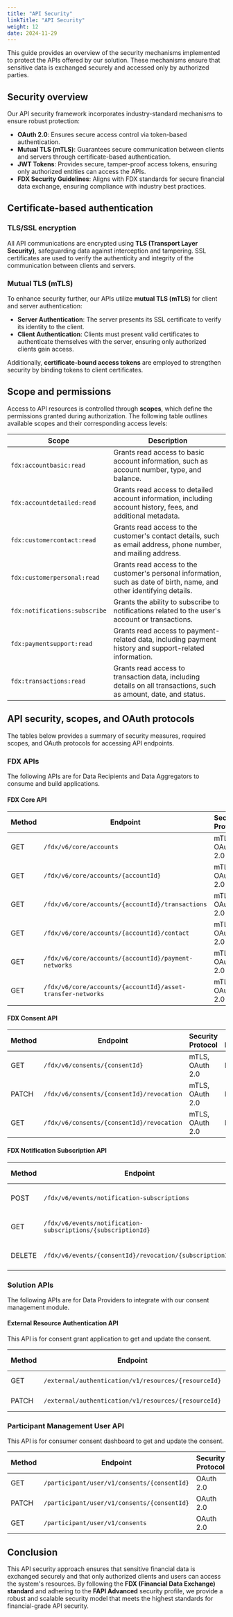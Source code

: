 ```yaml
---
title: "API Security"
linkTitle: "API Security"
weight: 12
date: 2024-11-29
---
```


This guide provides an overview of the security mechanisms implemented to protect the APIs offered by our solution. These mechanisms ensure that sensitive data is exchanged securely and accessed only by authorized parties.

## Security overview

Our API security framework incorporates industry-standard mechanisms to ensure robust protection:

* **OAuth 2.0**: Ensures secure access control via token-based authentication.
* **Mutual TLS (mTLS)**: Guarantees secure communication between clients and servers through certificate-based authentication.
* **JWT Tokens**: Provides secure, tamper-proof access tokens, ensuring only authorized entities can access the APIs.
* **FDX Security Guidelines**: Aligns with FDX standards for secure financial data exchange, ensuring compliance with industry best practices.

## Certificate-based authentication

### TLS/SSL encryption

All API communications are encrypted using **TLS (Transport Layer Security)**, safeguarding data against interception and tampering. SSL certificates are used to verify the authenticity and integrity of the communication between clients and servers.

### Mutual TLS (mTLS)

To enhance security further, our APIs utilize **mutual TLS (mTLS)** for client and server authentication:

* **Server Authentication**: The server presents its SSL certificate to verify its identity to the client.
* **Client Authentication**: Clients must present valid certificates to authenticate themselves with the server, ensuring only authorized clients gain access.

Additionally, **certificate-bound access tokens** are employed to strengthen security by binding tokens to client certificates.

## Scope and permissions

Access to API resources is controlled through **scopes**, which define the permissions granted during authorization. The following table outlines available scopes and their corresponding access levels:

| Scope                        | Description                                                                 |
|------------------------------|-----------------------------------------------------------------------------|
| `fdx:accountbasic:read`       | Grants read access to basic account information, such as account number, type, and balance. |
| `fdx:accountdetailed:read`    | Grants read access to detailed account information, including account history, fees, and additional metadata. |
| `fdx:customercontact:read`    | Grants read access to the customer's contact details, such as email address, phone number, and mailing address. |
| `fdx:customerpersonal:read`   | Grants read access to the customer's personal information, such as date of birth, name, and other identifying details. |
| `fdx:notifications:subscribe` | Grants the ability to subscribe to notifications related to the user's account or transactions. |
| `fdx:paymentsupport:read`     | Grants read access to payment-related data, including payment history and support-related information. |
| `fdx:transactions:read`       | Grants read access to transaction data, including details on all transactions, such as amount, date, and status. |

## API security, scopes, and OAuth protocols

The tables below provides a summary of security measures, required scopes, and OAuth protocols for accessing API endpoints.

### FDX APIs

The following APIs are for Data Recipients and Data Aggregators to consume and build applications.

#### FDX Core API

| Method | Endpoint                                               | Security Protocol       | Scopes Required                                                   | OAuth Flow            |
|--------|--------------------------------------------------------|-------------------------|-------------------------------------------------------------------|-----------------------|
| GET |`/fdx/v6/core/accounts`                                    | mTLS, OAuth 2.0         | `fdx:accountbasic:read` or `fdx:accountdetailed:read`             | Authorization Code    |
| GET |`/fdx/v6/core/accounts/{accountId}`                        | mTLS, OAuth 2.0         | `fdx:accountbasic:read` or`fdx:accountdetailed:read`              | Authorization Code    |
| GET |`/fdx/v6/core/accounts/{accountId}/transactions`           | mTLS, OAuth 2.0         | `fdx:transactions:read`                                           | Authorization Code    |
| GET |`/fdx/v6/core/accounts/{accountId}/contact`                | mTLS, OAuth 2.0         | `fdx:customercontact:read`, `fdx:customerpersonal:read` (optional)| Authorization Code    |
| GET |`/fdx/v6/core/accounts/{accountId}/payment-networks`       | mTLS, OAuth 2.0         | `fdx:paymentsupport:read`                                         | Authorization Code    |
| GET |`/fdx/v6/core/accounts/{accountId}/asset-transfer-networks`| mTLS, OAuth 2.0         | `fdx:paymentsupport:read`                                         | Authorization Code    |

#### FDX Consent API

| Method | Endpoint                                               | Security Protocol       | Scopes Required | OAuth Flow            |
|--------|--------------------------------------------------------|-------------------------|-----------------|-----------------------|
| GET    |`/fdx/v6/consents/{consentId}`                          | mTLS, OAuth 2.0         | NA              | Authorization Code    |
| PATCH  |`/fdx/v6/consents/{consentId}/revocation`               | mTLS, OAuth 2.0         | NA              | Authorization Code    |
| GET    |`/fdx/v6/consents/{consentId}/revocation`               | mTLS, OAuth 2.0         | NA              | Authorization Code    |

#### FDX Notification Subscription API

| Method | Endpoint                                                    | Security Protocol       | Scopes Required   | OAuth Flow            |
|--------|-------------------------------------------------------------|-------------------------|-------------------|-----------------------|
|  POST   |`/fdx/v6/events/notification-subscriptions`                 | mTLS, OAuth 2.0         | `fdx:notifications:subscribe`              | Client Credentials    |
|  GET   |`/fdx/v6/events/notification-subscriptions/{subscriptionId}` | mTLS, OAuth 2.0         | `fdx:notifications:subscribe`              | Client Credentials    |
|  DELETE   |`/fdx/v6/events/{consentId}/revocation/{subscriptionId}`  | mTLS, OAuth 2.0         | `fdx:notifications:subscribe`              | Client Credentials    |

### Solution APIs

The following APIs are for Data Providers to integrate with our consent management module.

#### External Resource Authentication API

This API is for consent grant application to get and update the consent.

| Method | Endpoint                                            | Security Protocol | Scopes Required            | OAuth Flow            |
|--------|-----------------------------------------------------|-------------------|----------------------------|-----------------------|
|  GET   | `/external/authentication/v1/resources/{resourceId}`| OAuth 2.0         | `external:resources:read`  | Client Credentials    |
|  PATCH |`/external/authentication/v1/resources/{resourceId}` | OAuth 2.0         | `external:resources:write` | Client Credentials    |

### Participant Management User API

This API is for consumer consent dashboard to get and update the consent.

| Method | Endpoint                                            | Security Protocol | Scopes Required                 | OAuth Flow            |
|--------|-----------------------------------------------------|-------------------|---------------------------------|-----------------------|
|  GET   | `/participant/user/v1/consents/{consentId}`         | OAuth 2.0         | `participantuser:consents:read` | Client Credentials    |
|  PATCH |`/participant/user/v1/consents/{consentId}`          | OAuth 2.0         | `participantuser:consents:write`| Client Credentials    |
|  GET   |`/participant/user/v1/consents`                      | OAuth 2.0         | `participantuser:consents:read` | Client Credentials    |

## Conclusion

This API security approach ensures that sensitive financial data is exchanged securely and that only authorized clients and users can access the system's resources. By following the **FDX (Financial Data Exchange) standard** and adhering to the **FAPI Advanced** security profile, we provide a robust and scalable security model that meets the highest standards for financial-grade API security.
